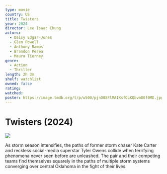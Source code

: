 ```yaml
---
type: movie
country: US
title: Twisters
year: 2024
director: Lee Isaac Chung
actors:
  - Daisy Edgar-Jones
  - Glen Powell
  - Anthony Ramos
  - Brandon Perea
  - Maura Tierney
genre:
  - Action
  - Thriller
length: 2h 3m
shelf: watchlist
owned: false
rating:
watched:
poster: https://image.tmdb.org/t/p/w500/pjnD08FlMAIXsfOLKQbvmO0f0MD.jpg
---
```


# Twisters (2024)

![](https://image.tmdb.org/t/p/w500/pjnD08FlMAIXsfOLKQbvmO0f0MD.jpg)

As storm season intensifies, the paths of former storm chaser Kate Carter and reckless social-media superstar Tyler Owens collide when terrifying phenomena never seen before are unleashed. The pair and their competing teams find themselves squarely in the paths of multiple storm systems converging over central Oklahoma in the fight of their lives.
